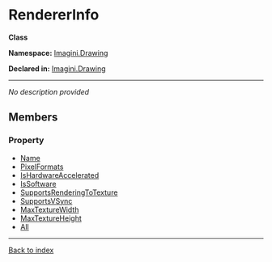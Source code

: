 # RendererInfo

**Class**

**Namespace:** [Imagini.Drawing](Imagini.Drawing.md)

**Declared in:** [Imagini.Drawing](Imagini.Drawing.md)

------


*No description provided*

## Members

### Property
* [Name](Imagini.Drawing.RendererInfo.Name.md)
* [PixelFormats](Imagini.Drawing.RendererInfo.PixelFormats.md)
* [IsHardwareAccelerated](Imagini.Drawing.RendererInfo.IsHardwareAccelerated.md)
* [IsSoftware](Imagini.Drawing.RendererInfo.IsSoftware.md)
* [SupportsRenderingToTexture](Imagini.Drawing.RendererInfo.SupportsRenderingToTexture.md)
* [SupportsVSync](Imagini.Drawing.RendererInfo.SupportsVSync.md)
* [MaxTextureWidth](Imagini.Drawing.RendererInfo.MaxTextureWidth.md)
* [MaxTextureHeight](Imagini.Drawing.RendererInfo.MaxTextureHeight.md)
* [All](Imagini.Drawing.RendererInfo.All.md)

------

[Back to index](index.md)